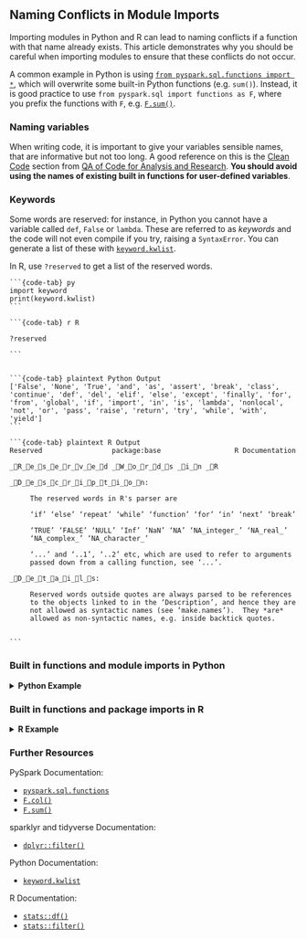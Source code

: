 ## Naming Conflicts in Module Imports

Importing modules in Python and R can lead to naming conflicts if a function with that name already exists. This article demonstrates why you should be careful when importing modules to ensure that these conflicts do not occur.

A common example in Python is using [`from pyspark.sql.functions import *`](https://spark.apache.org/docs/latest/api/python/reference/pyspark.sql/functions.html), which will overwrite some built-in Python functions (e.g. `sum()`). Instead, it is good practice to use `from pyspark.sql import functions as F`, where you prefix the functions  with `F`, e.g. [`F.sum()`](https://spark.apache.org/docs/latest/api/python/reference/pyspark.sql/api/pyspark.sql.functions.sum.html).

### Naming variables

When writing code, it is important to give your variables sensible names, that are informative but not too long. A good reference on this is the [Clean Code](https://best-practice-and-impact.github.io/qa-of-code-guidance/core_programming.html#clean-code) section from [QA of Code for Analysis and Research](https://best-practice-and-impact.github.io/qa-of-code-guidance/intro.html). **You should avoid using the names of existing built in functions for user-defined variables**.

### Keywords

Some words are reserved: for instance, in Python you cannot have a variable called `def`, `False` or `lambda`. These are referred to as *keywords* and the code will not even compile if you try, raising a `SyntaxError`. You can generate a list of these with [`keyword.kwlist`](https://docs.python.org/3/library/keyword.html).

In R, use `?reserved` to get a list of the reserved words.
````{tabs}
```{code-tab} py
import keyword
print(keyword.kwlist)
```

```{code-tab} r R

?reserved

```
````

````{tabs}

```{code-tab} plaintext Python Output
['False', 'None', 'True', 'and', 'as', 'assert', 'break', 'class', 'continue', 'def', 'del', 'elif', 'else', 'except', 'finally', 'for', 'from', 'global', 'if', 'import', 'in', 'is', 'lambda', 'nonlocal', 'not', 'or', 'pass', 'raise', 'return', 'try', 'while', 'with', 'yield']
```

```{code-tab} plaintext R Output
Reserved                 package:base                  R Documentation

_R_e_s_e_r_v_e_d _W_o_r_d_s _i_n _R

_D_e_s_c_r_i_p_t_i_o_n:

     The reserved words in R's parser are

     ‘if’ ‘else’ ‘repeat’ ‘while’ ‘function’ ‘for’ ‘in’ ‘next’ ‘break’

     ‘TRUE’ ‘FALSE’ ‘NULL’ ‘Inf’ ‘NaN’ ‘NA’ ‘NA_integer_’ ‘NA_real_’
     ‘NA_complex_’ ‘NA_character_’

     ‘...’ and ‘..1’, ‘..2’ etc, which are used to refer to arguments
     passed down from a calling function, see ‘...’.

_D_e_t_a_i_l_s:

     Reserved words outside quotes are always parsed to be references
     to the objects linked to in the ‘Description’, and hence they are
     not allowed as syntactic names (see ‘make.names’).  They *are*
     allowed as non-syntactic names, e.g. inside backtick quotes.


```
````
### Built in functions and module imports in Python

<details>
    
<summary><b>Python Example</b></summary>

You might notice that the Python keyword list is quite short and that some common Python functionality is not listed, for instance, `sum()` or `round()`. This means that it is possible to overwrite these; obviously this is not good practice and should be avoided. 

This can be surprisingly easy to do in PySpark, and can be hard to debug if you do not know the reason for the error.

#### Python Example

First, look at the documentation for `sum`:
````{tabs}
```{code-tab} py
help(sum)
```
````

````{tabs}

```{code-tab} plaintext Python Output
Help on built-in function sum in module builtins:

sum(iterable, start=0, /)
    Return the sum of a 'start' value (default: 0) plus an iterable of numbers
    
    When the iterable is empty, return the start value.
    This function is intended specifically for use with numeric values and may
    reject non-numeric types.
```
````
Show that `sum` works with a simple example: adding three integers together:
````{tabs}
```{code-tab} py
sum([1, 2, 3])
```
````

````{tabs}

```{code-tab} plaintext Python Output
6
```
````
Now import the modules we need to use Spark. The recommended way to do this is `import pyspark.sql.functions as F`, which means that whenever you want to access a function from this module you prefix it with `F`, e.g. `F.sum()`. Sometimes the best way to see why something is recommended is to try a different method and show it is a bad idea, in this case, importing all the `functions` as `*`:
````{tabs}
```{code-tab} py
from pyspark.sql import SparkSession
from pyspark.sql.functions import *
```
````
Attempting to sum the integers will now give an error:
````{tabs}
```{code-tab} py
try:
    sum([1, 2, 3])
except AttributeError as e:
    print(e)
```
````

````{tabs}

```{code-tab} plaintext Python Output
'NoneType' object has no attribute '_jvm'
```
````
To see why this error exists, take another look at `help(sum)`; we can see that the documentation is different to previously.
````{tabs}
```{code-tab} py
help(sum)
```
````

````{tabs}

```{code-tab} plaintext Python Output
Help on function sum in module pyspark.sql.functions:

sum(col)
    Aggregate function: returns the sum of all values in the expression.
    
    .. versionadded:: 1.3
```
````
So by importing all the PySpark functions we have overwritten some key Python functionality. Note that this would also apply if you imported individual functions, e.g. `from pyspark.sql.functions import sum`.

You can also overwrite functions with your own variables, often unintentionally. As an example, first Start a Spark session:
````{tabs}
```{code-tab} py
spark = (SparkSession.builder.master("local[2]")
         .appName("module-imports")
         .getOrCreate())
```
````
Create a small DataFrame:
````{tabs}
```{code-tab} py
sdf = spark.range(5).withColumn("double_id", col("id") * 2)
sdf.show()
```
````

````{tabs}

```{code-tab} plaintext Python Output
+---+---------+
| id|double_id|
+---+---------+
|  0|        0|
|  1|        2|
|  2|        4|
|  3|        6|
|  4|        8|
+---+---------+
```
````
Loop through the columns, using `col` as the control variable. This will work, but is not a good idea as it is overwriting `col()` from `functions`:
````{tabs}
```{code-tab} py
for col in sdf.columns:
    sdf.select(col).show()
```
````

````{tabs}

```{code-tab} plaintext Python Output
+---+
| id|
+---+
|  0|
|  1|
|  2|
|  3|
|  4|
+---+

+---------+
|double_id|
+---------+
|        0|
|        2|
|        4|
|        6|
|        8|
+---------+
```
````
If we try adding another column with `col()` then it will not work as we have now reassigned `col` to be `double_id`:
````{tabs}
```{code-tab} py
try:
    sdf = sdf.withColumn("triple_id", col("id") * 3)
except TypeError as e:
    print(e)
```
````

````{tabs}

```{code-tab} plaintext Python Output
'str' object is not callable
```
````

````{tabs}
```{code-tab} py
col
```
````

````{tabs}

```{code-tab} plaintext Python Output
'double_id'
```
````
Importing the PySpark `functions` as `F` and using [`F.col()`](https://spark.apache.org/docs/latest/api/python/reference/pyspark.sql/api/pyspark.sql.functions.col.html) solves this problem:
````{tabs}
```{code-tab} py
from pyspark.sql import functions as F 
sdf = sdf.withColumn("triple_id", F.col("id") * 3)
sdf.show()
```
````

````{tabs}

```{code-tab} plaintext Python Output
+---+---------+---------+
| id|double_id|triple_id|
+---+---------+---------+
|  0|        0|        0|
|  1|        2|        3|
|  2|        4|        6|
|  3|        6|        9|
|  4|        8|       12|
+---+---------+---------+
```
````
</details>

### Built in functions and package imports in R

<details>
<summary><b>R Example</b></summary>

It is advised to use `::` to directly call a function from a package. For instance, there is a `filter` function in both [`stats`](https://stat.ethz.ch/R-manual/R-devel/library/stats/html/filter.html) and [`dplyr`](https://dplyr.tidyverse.org/reference/filter.html); you can specify exactly which to use with `dplyr::filter()` or `stats::filter()`.

Note that despite being commonly used for an R DataFrame, [`df` is actually a built-in function for the F distribution](https://stat.ethz.ch/R-manual/R-devel/library/stats/html/Fdist.html). As such, it is not recommended to use `df` for DataFrames.
````{tabs}

```{code-tab} r R

?df

```
````

````{tabs}

```{code-tab} plaintext R Output
FDist                  package:stats                   R Documentation

_T_h_e _F _D_i_s_t_r_i_b_u_t_i_o_n

_D_e_s_c_r_i_p_t_i_o_n:

     Density, distribution function, quantile function and random
     generation for the F distribution with ‘df1’ and ‘df2’ degrees of
     freedom (and optional non-centrality parameter ‘ncp’).

_U_s_a_g_e:

     df(x, df1, df2, ncp, log = FALSE)
     pf(q, df1, df2, ncp, lower.tail = TRUE, log.p = FALSE)
     qf(p, df1, df2, ncp, lower.tail = TRUE, log.p = FALSE)
     rf(n, df1, df2, ncp)
     
_A_r_g_u_m_e_n_t_s:

    x, q: vector of quantiles.

       p: vector of probabilities.

       n: number of observations. If ‘length(n) > 1’, the length is
          taken to be the number required.

df1, df2: degrees of freedom.  ‘Inf’ is allowed.

     ncp: non-centrality parameter. If omitted the central F is
          assumed.

log, log.p: logical; if TRUE, probabilities p are given as log(p).

lower.tail: logical; if TRUE (default), probabilities are P[X <= x],
          otherwise, P[X > x].

_D_e_t_a_i_l_s:

     The F distribution with ‘df1 =’ n1 and ‘df2 =’ n2 degrees of
     freedom has density

     f(x) = Gamma((n1 + n2)/2) / (Gamma(n1/2) Gamma(n2/2))
         (n1/n2)^(n1/2) x^(n1/2 - 1)
         (1 + (n1/n2) x)^-(n1 + n2)/2
     
     for x > 0.

     It is the distribution of the ratio of the mean squares of n1 and
     n2 independent standard normals, and hence of the ratio of two
     independent chi-squared variates each divided by its degrees of
     freedom.  Since the ratio of a normal and the root mean-square of
     m independent normals has a Student's t_m distribution, the square
     of a t_m variate has a F distribution on 1 and m degrees of
     freedom.

     The non-central F distribution is again the ratio of mean squares
     of independent normals of unit variance, but those in the
     numerator are allowed to have non-zero means and ‘ncp’ is the sum
     of squares of the means.  See Chisquare for further details on
     non-central distributions.

_V_a_l_u_e:

     ‘df’ gives the density, ‘pf’ gives the distribution function ‘qf’
     gives the quantile function, and ‘rf’ generates random deviates.

     Invalid arguments will result in return value ‘NaN’, with a
     warning.

     The length of the result is determined by ‘n’ for ‘rf’, and is the
     maximum of the lengths of the numerical arguments for the other
     functions.

     The numerical arguments other than ‘n’ are recycled to the length
     of the result.  Only the first elements of the logical arguments
     are used.

_N_o_t_e:

     Supplying ‘ncp = 0’ uses the algorithm for the non-central
     distribution, which is not the same algorithm used if ‘ncp’ is
     omitted.  This is to give consistent behaviour in extreme cases
     with values of ‘ncp’ very near zero.

     The code for non-zero ‘ncp’ is principally intended to be used for
     moderate values of ‘ncp’: it will not be highly accurate,
     especially in the tails, for large values.

_S_o_u_r_c_e:

     For the central case of ‘df’, computed _via_ a binomial
     probability, code contributed by Catherine Loader (see ‘dbinom’);
     for the non-central case computed _via_ ‘dbeta’, code contributed
     by Peter Ruckdeschel.

     For ‘pf’, _via_ ‘pbeta’ (or for large ‘df2’, _via_ ‘pchisq’).

     For ‘qf’, _via_ ‘qchisq’ for large ‘df2’, else _via_ ‘qbeta’.

_R_e_f_e_r_e_n_c_e_s:

     Becker, R. A., Chambers, J. M. and Wilks, A. R. (1988) _The New S
     Language_.  Wadsworth & Brooks/Cole.

     Johnson, N. L., Kotz, S. and Balakrishnan, N. (1995) _Continuous
     Univariate Distributions_, volume 2, chapters 27 and 30.  Wiley,
     New York.

_S_e_e _A_l_s_o:

     Distributions for other standard distributions, including ‘dchisq’
     for chi-squared and ‘dt’ for Student's t distributions.

_E_x_a_m_p_l_e_s:

     ## Equivalence of pt(.,nu) with pf(.^2, 1,nu):
     x <- seq(0.001, 5, len = 100)
     nu <- 4
     stopifnot(all.equal(2*pt(x,nu) - 1, pf(x^2, 1,nu)),
               ## upper tails:
               all.equal(2*pt(x,     nu, lower=FALSE),
                           pf(x^2, 1,nu, lower=FALSE)))
     
     ## the density of the square of a t_m is 2*dt(x, m)/(2*x)
     # check this is the same as the density of F_{1,m}
     all.equal(df(x^2, 1, 5), dt(x, 5)/x)
     
     ## Identity:  qf(2*p - 1, 1, df) == qt(p, df)^2  for  p >= 1/2
     p <- seq(1/2, .99, length = 50); df <- 10
     rel.err <- function(x, y) ifelse(x == y, 0, abs(x-y)/mean(abs(c(x,y))))
     quantile(rel.err(qf(2*p - 1, df1 = 1, df2 = df), qt(p, df)^2), .90)  # ~= 7e-9
     

```
````
</details>

### Further Resources

PySpark Documentation:
- [`pyspark.sql.functions`](https://spark.apache.org/docs/latest/api/python/reference/pyspark.sql/functions.html)
- [`F.col()`](https://spark.apache.org/docs/latest/api/python/reference/pyspark.sql/api/pyspark.sql.functions.col.html)
- [`F.sum()`](https://spark.apache.org/docs/latest/api/python/reference/pyspark.sql/api/pyspark.sql.functions.sum.html)

sparklyr and tidyverse Documentation:
- [`dplyr::filter()`](https://dplyr.tidyverse.org/reference/filter.html)

Python Documentation:
- [`keyword.kwlist`](https://docs.python.org/3/library/keyword.html)

R Documentation:
- [`stats::df()`](https://stat.ethz.ch/R-manual/R-devel/library/stats/html/Fdist.html)
- [`stats::filter()`](https://stat.ethz.ch/R-manual/R-devel/library/stats/html/filter.html)